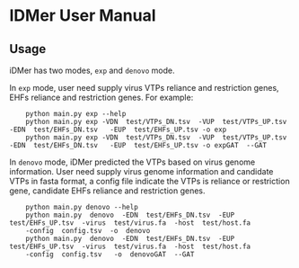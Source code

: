 # IDMer User Manual
## Usage
iDMer has two modes, `exp` and `denovo` mode.

In `exp` mode, user need supply virus VTPs reliance and restriction genes, EHFs reliance and restriction genes. For example:

        python main.py exp --help
        python main.py exp -VDN  test/VTPs_DN.tsv  -VUP  test/VTPs_UP.tsv  -EDN  test/EHFs_DN.tsv   -EUP  test/EHFs_UP.tsv -o exp
        python main.py exp -VDN  test/VTPs_DN.tsv  -VUP  test/VTPs_UP.tsv  -EDN  test/EHFs_DN.tsv   -EUP  test/EHFs_UP.tsv -o expGAT  --GAT
        
In `denovo` mode, iDMer predicted the VTPs based on virus genome information. User need supply virus genome information and candidate VTPs in fasta format, a config file indicate the VTPs is reliance or restriction gene, candidate EHFs reliance and restriction genes.

        python main.py denovo --help
        python main.py  denovo  -EDN  test/EHFs_DN.tsv  -EUP  test/EHFs_UP.tsv  -virus  test/virus.fa  -host  test/host.fa  
        -config  config.tsv  -o  denovo
        python main.py  denovo  -EDN  test/EHFs_DN.tsv  -EUP  test/EHFs_UP.tsv  -virus  test/virus.fa  -host  test/host.fa   
        -config  config.tsv   -o  denovoGAT  --GAT    

